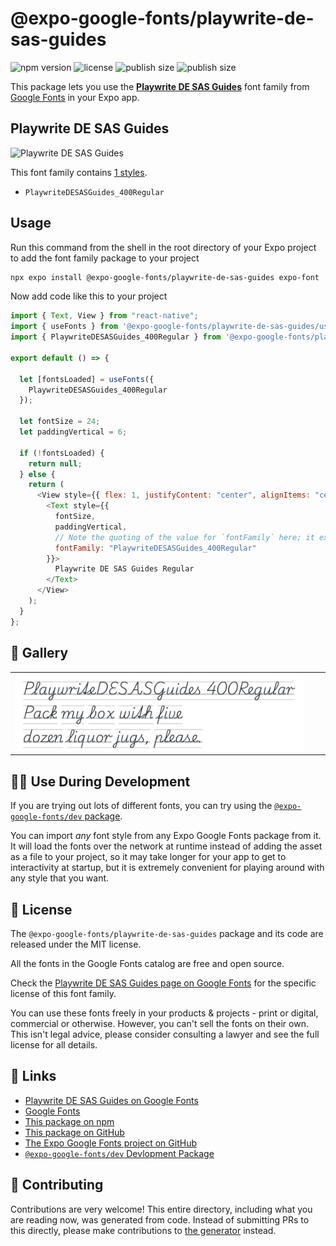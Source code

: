 # @expo-google-fonts/playwrite-de-sas-guides

![npm version](https://flat.badgen.net/npm/v/@expo-google-fonts/playwrite-de-sas-guides)
![license](https://flat.badgen.net/github/license/expo/google-fonts)
![publish size](https://flat.badgen.net/packagephobia/install/@expo-google-fonts/playwrite-de-sas-guides)
![publish size](https://flat.badgen.net/packagephobia/publish/@expo-google-fonts/playwrite-de-sas-guides)

This package lets you use the [**Playwrite DE SAS Guides**](https://fonts.google.com/specimen/Playwrite+DE+SAS+Guides) font family from [Google Fonts](https://fonts.google.com/) in your Expo app.

## Playwrite DE SAS Guides

![Playwrite DE SAS Guides](./font-family.png)

This font family contains [1 styles](#-gallery).

- `PlaywriteDESASGuides_400Regular`

## Usage

Run this command from the shell in the root directory of your Expo project to add the font family package to your project

```sh
npx expo install @expo-google-fonts/playwrite-de-sas-guides expo-font
```

Now add code like this to your project

```js
import { Text, View } from "react-native";
import { useFonts } from '@expo-google-fonts/playwrite-de-sas-guides/useFonts';
import { PlaywriteDESASGuides_400Regular } from '@expo-google-fonts/playwrite-de-sas-guides/400Regular';

export default () => {

  let [fontsLoaded] = useFonts({
    PlaywriteDESASGuides_400Regular
  });

  let fontSize = 24;
  let paddingVertical = 6;

  if (!fontsLoaded) {
    return null;
  } else {
    return (
      <View style={{ flex: 1, justifyContent: "center", alignItems: "center" }}>
        <Text style={{
          fontSize,
          paddingVertical,
          // Note the quoting of the value for `fontFamily` here; it expects a string!
          fontFamily: "PlaywriteDESASGuides_400Regular"
        }}>
          Playwrite DE SAS Guides Regular
        </Text>
      </View>
    );
  }
};
```

## 🔡 Gallery


||||
|-|-|-|
|![PlaywriteDESASGuides_400Regular](./400Regular/PlaywriteDESASGuides_400Regular.ttf.png)||||


## 👩‍💻 Use During Development

If you are trying out lots of different fonts, you can try using the [`@expo-google-fonts/dev` package](https://github.com/expo/google-fonts/tree/master/font-packages/dev#readme).

You can import _any_ font style from any Expo Google Fonts package from it. It will load the fonts over the network at runtime instead of adding the asset as a file to your project, so it may take longer for your app to get to interactivity at startup, but it is extremely convenient for playing around with any style that you want.


## 📖 License

The `@expo-google-fonts/playwrite-de-sas-guides` package and its code are released under the MIT license.

All the fonts in the Google Fonts catalog are free and open source.

Check the [Playwrite DE SAS Guides page on Google Fonts](https://fonts.google.com/specimen/Playwrite+DE+SAS+Guides) for the specific license of this font family.

You can use these fonts freely in your products & projects - print or digital, commercial or otherwise. However, you can't sell the fonts on their own. This isn't legal advice, please consider consulting a lawyer and see the full license for all details.

## 🔗 Links

- [Playwrite DE SAS Guides on Google Fonts](https://fonts.google.com/specimen/Playwrite+DE+SAS+Guides)
- [Google Fonts](https://fonts.google.com/)
- [This package on npm](https://www.npmjs.com/package/@expo-google-fonts/playwrite-de-sas-guides)
- [This package on GitHub](https://github.com/expo/google-fonts/tree/master/font-packages/playwrite-de-sas-guides)
- [The Expo Google Fonts project on GitHub](https://github.com/expo/google-fonts)
- [`@expo-google-fonts/dev` Devlopment Package](https://github.com/expo/google-fonts/tree/master/font-packages/dev)

## 🤝 Contributing

Contributions are very welcome! This entire directory, including what you are reading now, was generated from code. Instead of submitting PRs to this directly, please make contributions to [the generator](https://github.com/expo/google-fonts/tree/master/packages/generator) instead.
